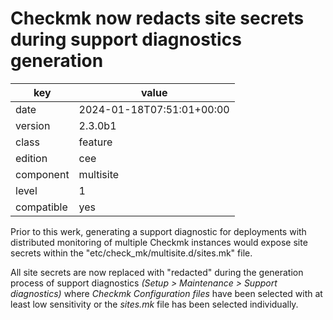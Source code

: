 [//]: # (werk v2)
# Checkmk now redacts site secrets during support diagnostics generation

key        | value
---------- | ---
date       | 2024-01-18T07:51:01+00:00
version    | 2.3.0b1
class      | feature
edition    | cee
component  | multisite
level      | 1
compatible | yes

Prior to this werk, generating a support diagnostic for deployments with distributed monitoring of multiple Checkmk instances would expose site secrets within the "etc/check_mk/multisite.d/sites.mk" file.

All site secrets are now replaced with "redacted" during the generation process of support diagnostics <i>(Setup > Maintenance > Support diagnostics)</i> where <i>Checkmk Configuration files</i> have been selected with at least low sensitivity or the <i>sites.mk</i> file has been selected individually.
